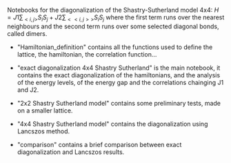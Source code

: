 Notebooks for the diagonalization of the Shastry-Sutherland model 4x4:
$H = J1\sum_{<i,j>} S_iS_j +  J2\sum_{<<i,j>>} S_iS_j$
where the first term runs over the nearest neighbours and the second term runs over some selected diagonal bonds, called dimers.

* "Hamiltonian_definition" contains all the functions used to define the lattice, the hamiltonian, the correlation function...
* "exact diagonalization 4x4 Shastry Sutherland" is the main notebook, it contains the exact diagonalization of the hamiltonians, and the analysis of the energy levels, of the energy gap and the correlations chainging J1 and J2.
  
* "2x2 Shastry Sutherland model" contains some preliminary tests, made on a smaller lattice.
* "4x4 Shastry Sutherland model" contains the diagonalization using Lancszos method.
* "comparison" contains a brief comparison between exact diagonalization and Lancszos results.

